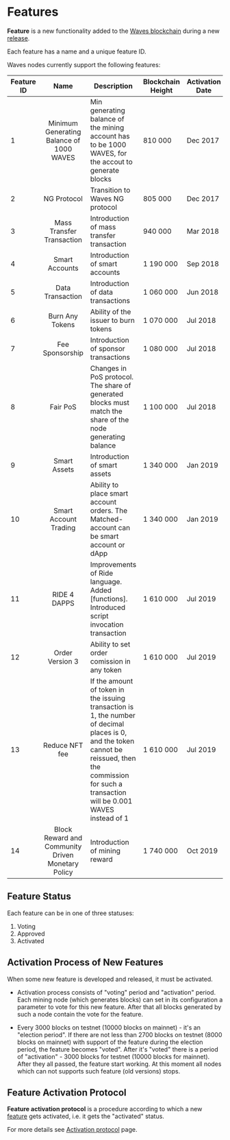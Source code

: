 # Features

**Feature** is a new functionality added to the [Waves blockchain](/en/blockchain/blockchain) during a new [release](https://github.com/wavesplatform/Waves/releases).

Each feature has a name and a unique feature ID.

Waves nodes currently support the following features:

| Feature ID |                        Name                       | Description                                                                                                                                                                                              | Blockchain Height | Activation Date |
|------------|:-------------------------------------------------:|----------------------------------------------------------------------------------------------------------------------------------------------------------------------------------------------------------|-------------------|-----------------|
| 1          | Minimum Generating Balance of 1000 WAVES          | Min generating balance of the mining account has to be 1000 WAVES, for the accout to generate blocks                                                                                                     | 810 000           | Dec 2017        |
| 2          | NG Protocol                                       | Transition to Waves NG protocol                                                                                                                                                                          | 805 000           | Dec 2017        |
| 3          | Mass Transfer Transaction                         | Introduction of mass transfer transaction                                                                                                                                                                | 940 000           | Mar 2018        |
| 4          | Smart Accounts                                    | Introduction of smart accounts                                                                                                                                                                           | 1 190 000         | Sep 2018        |
| 5          | Data Transaction                                  | Introduction of data transactions                                                                                                                                                                        | 1 060 000         | Jun 2018        |
| 6          | Burn Any Tokens                                   | Ability of the issuer to burn tokens                                                                                                                                                                     | 1 070 000         | Jul 2018        |
| 7          | Fee Sponsorship                                   | Introduction of sponsor transactions                                                                                                                                                                     | 1 080 000         | Jul 2018        |
| 8          | Fair PoS                                          | Changes in PoS protocol. The share of generated blocks must match the share of the node generating balance                                                                                               | 1 100 000         | Jul 2018        |
| 9          | Smart Assets                                      | Introduction of smart assets                                                                                                                                                                             | 1 340 000         | Jan 2019        |
| 10         | Smart Account Trading                             | Ability to place smart account orders. The Matched-account can be smart account or dApp                                                                                                                  | 1 340 000         | Jan 2019        |
| 11         | RIDE 4 DAPPS                                      | Improvements of Ride language. Added [functions]. Introduced script invocation transaction                                                                                                               | 1 610 000         | Jul 2019        |
| 12         | Order Version 3                                   | Ability to set order comission in any token                                                                                                                                                              | 1 610 000         | Jul 2019        |
| 13         | Reduce NFT fee                                    | If the amount of token in the issuing transaction is 1, the number of decimal places is 0, and the token cannot be reissued, then the commission for such a transaction will be 0.001 WAVES instead of 1 | 1 610 000         | Jul 2019        |
| 14         | Block Reward and Community Driven Monetary Policy | Introduction of mining reward                                                                                                                                                                            | 1 740 000         | Oct 2019        |

## Feature Status

Each feature can be in one of three statuses:

1. Voting
2. Approved
3. Activated

## Activation Process of New Features

When some new feature is developed and released, it must be activated.

* Activation process consists of "voting" period and "activation" period. Each mining node (which generates blocks) can set in its configuration a parameter to vote for this new feature. After that all blocks generated by such a node contain the vote for the feature.

* Every 3000 blocks on testnet (10000 blocks on mainnet) - it's an "election period". If there are not less than 2700 blocks on testnet (8000 blocks on mainnet) with support of the feature during the election period, the feature becomes "voted". After it's "voted" there is a period of "activation" - 3000 blocks for testnet (10000 blocks for mainnet). After they all passed, the feature start working. At this moment all nodes which can not supports such feature (old versions) stops.

## Feature Activation Protocol

**Feature activation protocol** is a procedure according to which a new [feature](/en/waves-node/features/feature) gets activated, i.e. it gets the "activated" status.

For more details see [Activation protocol](/en/blockchain/waves-protocol/activation-protocol) page.

